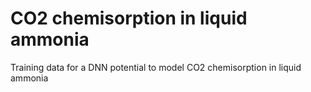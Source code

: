 # CO2 chemisorption in liquid ammonia 
Training data for a DNN potential to model CO2 chemisorption in liquid ammonia
